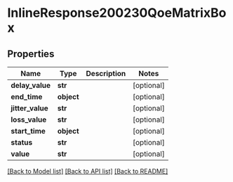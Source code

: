 # InlineResponse200230QoeMatrixBox

## Properties
Name | Type | Description | Notes
------------ | ------------- | ------------- | -------------
**delay_value** | **str** |  | [optional] 
**end_time** | **object** |  | [optional] 
**jitter_value** | **str** |  | [optional] 
**loss_value** | **str** |  | [optional] 
**start_time** | **object** |  | [optional] 
**status** | **str** |  | [optional] 
**value** | **str** |  | [optional] 

[[Back to Model list]](../README.md#documentation-for-models) [[Back to API list]](../README.md#documentation-for-api-endpoints) [[Back to README]](../README.md)

